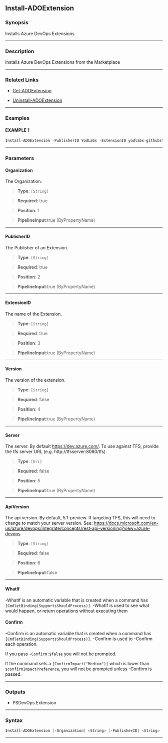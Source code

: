 Install-ADOExtension
--------------------
### Synopsis
Installs Azure DevOps Extensions

---
### Description

Installs Azure DevOps Extensions from the Marketplace

---
### Related Links
* [Get-ADOExtension](Get-ADOExtension.md)



* [Uninstall-ADOExtension](Uninstall-ADOExtension.md)



---
### Examples
#### EXAMPLE 1
```PowerShell
Install-ADOExtension -PublisherID YodLabs -ExtensionID yodlabs-githubstats -Organization MyOrg
```

---
### Parameters
#### **Organization**

The Organization.



> **Type**: ```[String]```

> **Required**: true

> **Position**: 1

> **PipelineInput**:true (ByPropertyName)



---
#### **PublisherID**

The Publisher of an Extension.



> **Type**: ```[String]```

> **Required**: true

> **Position**: 2

> **PipelineInput**:true (ByPropertyName)



---
#### **ExtensionID**

The name of the Extension.



> **Type**: ```[String]```

> **Required**: true

> **Position**: 3

> **PipelineInput**:true (ByPropertyName)



---
#### **Version**

The version of the extension.



> **Type**: ```[String]```

> **Required**: false

> **Position**: 4

> **PipelineInput**:true (ByPropertyName)



---
#### **Server**

The server.  By default https://dev.azure.com/.
To use against TFS, provide the tfs server URL (e.g. http://tfsserver:8080/tfs).



> **Type**: ```[Uri]```

> **Required**: false

> **Position**: 5

> **PipelineInput**:true (ByPropertyName)



---
#### **ApiVersion**

The api version.  By default, 5.1-preview.
If targeting TFS, this will need to change to match your server version.
See: https://docs.microsoft.com/en-us/azure/devops/integrate/concepts/rest-api-versioning?view=azure-devops



> **Type**: ```[String]```

> **Required**: false

> **Position**: 6

> **PipelineInput**:false



---
#### **WhatIf**
-WhatIf is an automatic variable that is created when a command has ```[CmdletBinding(SupportsShouldProcess)]```.
-WhatIf is used to see what would happen, or return operations without executing them
#### **Confirm**
-Confirm is an automatic variable that is created when a command has ```[CmdletBinding(SupportsShouldProcess)]```.
-Confirm is used to -Confirm each operation.
    
If you pass ```-Confirm:$false``` you will not be prompted.
    
    
If the command sets a ```[ConfirmImpact("Medium")]``` which is lower than ```$confirmImpactPreference```, you will not be prompted unless -Confirm is passed.

---
### Outputs
* PSDevOps.Extension




---
### Syntax
```PowerShell
Install-ADOExtension [-Organization] <String> [-PublisherID] <String> [-ExtensionID] <String> [[-Version] <String>] [[-Server] <Uri>] [[-ApiVersion] <String>] [-WhatIf] [-Confirm] [<CommonParameters>]
```
---
